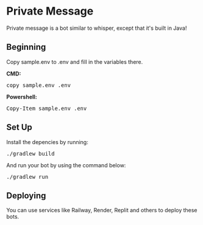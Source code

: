 # Private Message
Private message is a bot similar to whisper, except that it's built in Java!

## Beginning
Copy sample.env to .env and fill in the variables there.

<b>CMD:</b>
<pre>copy sample.env .env</pre>

<b>Powershell:</b>
<pre>Copy-Item sample.env .env</pre>

## Set Up
Install the depencies by running:
<pre>./gradlew build</pre>

And run your bot by using the command below:
<pre>./gradlew run</pre>

## Deploying
You can use services like Railway, Render, Replit and others to deploy these bots.